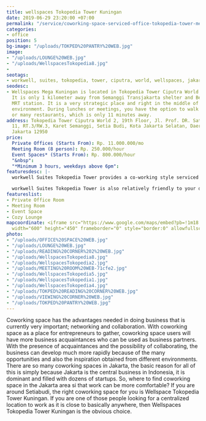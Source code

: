 ```yaml
---
title: wellspaces Tokopedia Tower Kuningan
date: 2019-06-29 23:20:00 +07:00
permalink: "/service/coworking-space-serviced-office-tokopedia-tower-mega-kuningan.html"
categories:
- office
position: 5
bg-image: "/uploads/TOKPED%20PANTRY%20WEB.jpg"
image:
- "/uploads/LOUNGE%20WEB.jpg"
- "/uploads/WellspacesTokopedia8.jpg"
- 
seotags:
- workwell, suites, tokopedia, tower, ciputra, world, wellspaces, jakarta, kuningan
seodesc:
- Wellspaces Mega Kuningan is located in Tokopedia Tower Ciputra World 2, 19th floor.
  It is only 1 kilometer away from Semanggi Transjakarta shelter and Bendungan Hilir
  MRT station. It is a very strategic place and right in the middle of the office
  environment. During lunches or meetings, you have the option to walk to Plaza Semanggi
  or many restaurants, which is only 11 minutes away.
address: Tokopedia Tower Ciputra World 2, 19th Floor, Jl. Prof. DR. Satrio No.Kav.
  11, RT.3/RW.3, Karet Semanggi, Setia Budi, Kota Jakarta Selatan, Daerah Khusus Ibukota
  Jakarta 12950
price:
  Private Offices (Starts From): Rp. 11.000.000/mo
  Meeting Room (8 person): Rp. 250.000/hour
  Event Spaces* (Starts From): Rp. 800.000/hour
  "&nbsp": 
  "*Minimum 3 hours, weekdays above 6pm": 
featuresdesc: |-
  workwell Suites Tokopedia Tower provides a co-working style serviced office with 8 (eight) private workspaces, one meeting room, corner desk, even space with amphitheater seats for up to 30 persons, Skype room, reading corner, as well as a cozy lounge and pantry to relax and unwind.

  workwell Suites Tokopedia Tower is also relatively friendly to your daily commute routine, with merely 10-minute walk from Bendungan Hilir MRT Station, you save plenty of time to get to work.
featureslist:
- Private Office Room
- Meeting Room
- Event Space
- Cozy Lounge
mapcoordinate: <iframe src="https://www.google.com/maps/embed?pb=!1m18!1m12!1m3!1d126935.34071815993!2d106.70555680249149!3d-6.166980377667229!2m3!1f0!2f0!3f0!3m2!1i1024!2i768!4f13.1!3m3!1m2!1s0x2e69f3dfac70797f%3A0x31b837bfa1fcbdae!2sworkwell+Suites+Tokopedia+Tower+Kuningan+Coworking+Space+%26+Serviced+Office+by+wellspaces.co!5e0!3m2!1sid!2sid!4v1561825506765!5m2!1sid!2sid"
  width="600" height="450" frameborder="0" style="border:0" allowfullscreen></iframe>
photo:
- "/uploads/OFFICE%20SPACE%20WEB.jpg"
- "/uploads/LOUNGE%20WEB.jpg"
- "/uploads/READING%20CORNER%202%20WEB.jpg"
- "/uploads/WellspacesTokopedia8.jpg"
- "/uploads/WellspacesTokopedia2.jpg"
- "/uploads/MEETING%20ROOM%20WEB-71cfe2.jpg"
- "/uploads/WellspacesTokopedia5.jpg"
- "/uploads/WellspacesTokopedia1.jpg"
- "/uploads/WellspacesTokopedia4.jpg"
- "/uploads/TOKPED%20READING%20CORNER%20WEB.jpg"
- "/uploads/VIEWING%20CORNER%20WEB.jpg"
- "/uploads/TOKPED%20PANTRY%20WEB.jpg"
---
```


Coworking space has the advantages needed in doing business that is currently very important; networking and collaboration. With coworking space as a place for entrepreneurs to gather, coworking space users will have more business acquaintances who can be used as business partners. With the presence of acquaintances and the possibility of collaborating, the business can develop much more rapidly because of the many opportunities and also the inspiration obtained from different environments. There are so many coworking spaces in Jakarta, the basic reason for all of this is simply because Jakarta is the central business in Indonesia, it is dominant and filled with dozens of startups. So, where to find coworking space in the Jakarta area si that work can be more comfortable? If you are around Setiabudi, the right coworking space for you is Wellspace Tokopedia Tower Kuningan. If you are one of those people looking for a centralized location to work as it is close to basically anywhere, then Wellspaces Tokopedia Tower Kuningan is the obvious choice.
